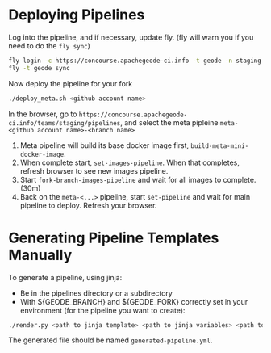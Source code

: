 # Deploying Pipelines

Log into the pipeline, and if necessary, update fly. (fly will warn you if you need to do the
`fly sync`)
```bash
fly login -c https://concourse.apachegeode-ci.info -t geode -n staging
fly -t geode sync
```
Now deploy the pipeline for your fork
```bash
./deploy_meta.sh <github account name>
```
In the browser, go to `https://concourse.apachegeode-ci.info/teams/staging/pipelines`, 
and select the meta pipleine `meta-<github account name>-<branch name>`


1) Meta pipeline will build its base docker image first, `build-meta-mini-docker-image`.
2) When complete start, `set-images-pipeline`. When that completes, refresh browser to see new images pipeline.
3) Start `fork-branch-images-pipeline` and wait for all images to complete. (30m)
4) Back on the `meta-<...>` pipeline, start `set-pipeline` and wait for main pipeline to deploy. Refresh your browser.




# Generating Pipeline Templates Manually
To generate a pipeline, using jinja:
* Be in the pipelines directory or a subdirectory
* With ${GEODE_BRANCH} and ${GEODE_FORK} correctly set in your environment
(for the pipeline you want to create):

```bash
./render.py <path to jinja template> <path to jinja variables> <path to generated file>
```

The generated file should be named `generated-pipeline.yml`.